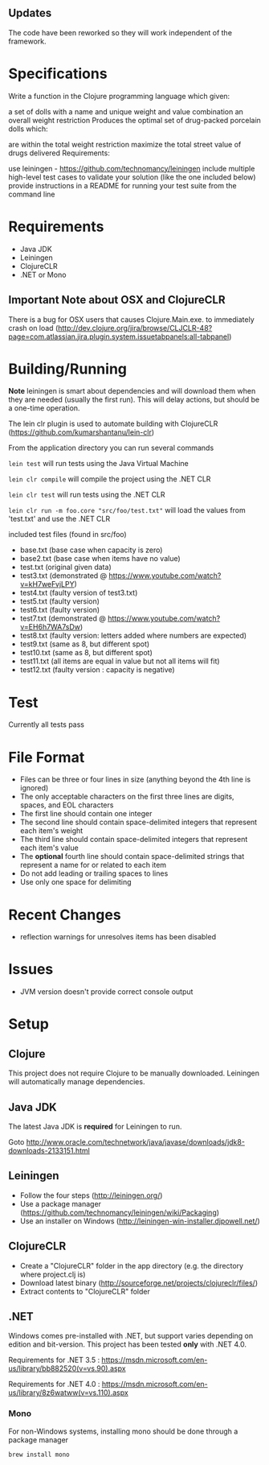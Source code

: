 ## Updates

The code have been reworked so they will work independent of the framework.

# Specifications

Write a function in the Clojure programming language which given:

a set of dolls with a name and unique weight and value combination
an overall weight restriction
Produces the optimal set of drug-packed porcelain dolls which:

are within the total weight restriction
maximize the total street value of drugs delivered
Requirements:

use leiningen - https://github.com/technomancy/leiningen
include multiple high-level test cases to validate your solution (like the one included below)
provide instructions in a README for running your test suite from the command line

# Requirements

* Java JDK
* Leiningen
* ClojureCLR
* .NET or Mono

## Important Note about OSX and ClojureCLR
There is a bug for OSX users that causes Clojure.Main.exe. to immediately crash on load (http://dev.clojure.org/jira/browse/CLJCLR-48?page=com.atlassian.jira.plugin.system.issuetabpanels:all-tabpanel)

# Building/Running

__Note__ leiningen is smart about dependencies and will download them when they are needed (usually the first run). This will delay actions, but should be a one-time operation.

The lein clr plugin is used to automate building with ClojureCLR (https://github.com/kumarshantanu/lein-clr)

From the application directory you can run several commands

`lein test` will run tests using the Java Virtual Machine

`lein clr compile` will compile the project using the .NET CLR

`lein clr test` will run tests using the .NET CLR

`lein clr run -m foo.core "src/foo/test.txt"` will load the values from 'test.txt' and use the .NET CLR

included test files (found in src/foo)

* base.txt (base case when capacity is zero)
* base2.txt (base case when items have no value)
* test.txt (original given data)
* test3.txt (demonstrated @ https://www.youtube.com/watch?v=kH7weFvjLPY)
* test4.txt (faulty version of test3.txt)
* test5.txt (faulty version)
* test6.txt (faulty version)
* test7.txt (demonstrated @ https://www.youtube.com/watch?v=EH6h7WA7sDw)
* test8.txt (faulty version: letters added where numbers are expected)
* test9.txt (same as 8, but different spot)
* test10.txt (same as 8, but different spot)
* test11.txt (all items are equal in value but not all items will fit)
* test12.txt (faulty version : capacity is negative)

# Test

Currently all tests pass

# File Format

* Files can be three or four lines in size (anything beyond the 4th line is ignored)
* The only acceptable characters on the first three lines are digits, spaces, and EOL characters
* The first line should contain one integer
* The second line should contain space-delimited integers that represent each item's weight
* The third line should contain space-delimited integers that represent each item's value
* The __optional__ fourth line should contain space-delimited strings that represent a name for or related to each item
* Do not add leading or trailing spaces to lines
* Use only one space for delimiting

# Recent Changes

* reflection warnings for unresolves items has been disabled

# Issues

* JVM version doesn't provide correct console output

# Setup

## Clojure

This project does not require Clojure to be manually downloaded. Leiningen will automatically manage dependencies.

## Java JDK

The latest Java JDK is __required__ for Leiningen to run.

Goto http://www.oracle.com/technetwork/java/javase/downloads/jdk8-downloads-2133151.html

## Leiningen

* Follow the four steps (http://leiningen.org/)
* Use a package manager (https://github.com/technomancy/leiningen/wiki/Packaging)
* Use an installer on Windows (http://leiningen-win-installer.djpowell.net/)

## ClojureCLR

* Create a "ClojureCLR" folder in the app directory (e.g. the directory where project.clj is)
* Download latest binary (http://sourceforge.net/projects/clojureclr/files/)
* Extract contents to "ClojureCLR" folder

## .NET

Windows comes pre-installed with .NET, but support varies depending on edition and bit-version. This project has been tested __only__ with .NET 4.0.

Requirements for .NET 3.5 : https://msdn.microsoft.com/en-us/library/bb882520(v=vs.90).aspx

Requirements for .NET 4.0 : https://msdn.microsoft.com/en-us/library/8z6watww(v=vs.110).aspx

### Mono

For non-Windows systems, installing mono should be done through a package manager

```
brew install mono
```
